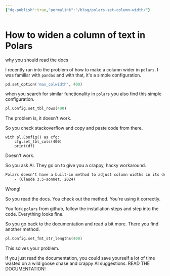 ```yaml
---
{"dg-publish":true,"permalink":"/blog/polars-set-column-width/"}
---
```


# How to widen a column of text in Polars
why you should read the docs

I recently ran into the problem of how to make a column wider in `polars`. I was familiar with `pandas` and with that, it's a simple configuration.

```python
pd.set_option('max_colwidth', 400)
```

when you search for similar functionality in `polars` you also find this simple configuration.

```python
pl.Config.set_tbl_rows(400)
```

The problem is, it doesn't work.

So you check stackoverflow and copy and paste code from there.

```python, editable
with pl.Config() as cfg:
    cfg.set_tbl_cols(400)
    print(df)
```
Doesn't work.

So you ask AI. They go on to give you a crappy, hacky workaround.

```txt
Polars doesn't have a built-in method to adjust column widths in its default console output. However, we can use a workaround by converting the Polars DataFrame to a pandas DataFrame and then use pandas' display options.
	- (Claude 3.5-sonnet, 2024)
```
Wrong!

So you read the docs. You check out the method. You're using it correctly.

You fork `polars` from github, follow the installation steps and step into the code. Everything looks fine.

So you go back to the documentation and read a bit more. There you find another method.

```python
pl.Config.set_fmt_str_lengths(400)
```

This solves your problem.

If you just read the documentation, you could save yourself a lot of time wasted on a wild goose chase and crappy AI suggestions. READ THE DOCUMENTATION!
